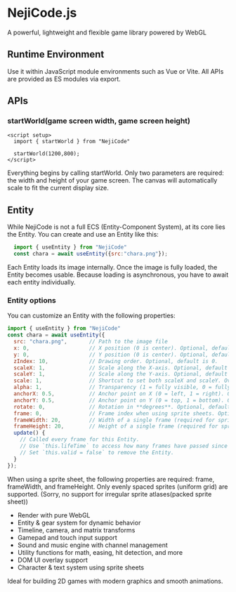 # NejiCode.js

A powerful, lightweight and flexible game library powered by WebGL

## Runtime Environment

Use it within JavaScript module environments such as Vue or Vite.
All APIs are provided as ES modules via export.

## APIs

### startWorld(game screen width, game screen height)

```
<script setup>
  import { startWorld } from "NejiCode"

  startWorld(1200,800); 
</script>
```
Everything begins by calling startWorld.
Only two parameters are required: the width and height of your game screen.
The canvas will automatically scale to fit the current display size.

## Entity

While NejiCode is not a full ECS (Entity-Component System), at its core lies the Entity.
You can create and use an Entity like this:


```javascript
  import { useEntity } from "NejiCode"
  const chara = await useEntity({src:"chara.png"});
```

Each Entity loads its image internally.
Once the image is fully loaded, the Entity becomes usable.
Because loading is asynchronous, you have to await each entity individually.

### Entity options

You can customize an Entity with the following properties:

```javascript
import { useEntity } from "NejiCode"
const chara = await useEntity({
  src: "chara.png",       // Path to the image file
  x: 0,                   // X position (0 is center). Optional, default is 0.
  y: 0,                   // Y position (0 is center). Optional, default is 0.
  zIndex: 10,             // Drawing order. Optional, default is 0.
  scaleX: 1,              // Scale along the X-axis. Optional, default is 1. Set -1 to flip horizontally.
  scaleY: 1,              // Scale along the Y-axis. Optional, default is 1. Set -1 to flip vertically.
  scale: 1,               // Shortcut to set both scaleX and scaleY. Overrides both.
  alpha: 1,               // Transparency (1 = fully visible, 0 = fully transparent). Optional, default is 1.
  anchorX: 0.5,           // Anchor point on X (0 = left, 1 = right). Optional, default is 0.5 (center).
  anchorY: 0.5,           // Anchor point on Y (0 = top, 1 = bottom). Optional, default is 0.5 (center).
  rotate: 0,              // Rotation in **degrees**. Optional, default is 0. (Note: not radians)
  frame: 0,               // Frame index when using sprite sheets. Optional, default is 0.
  frameWidth: 20,         // Width of a single frame (required for sprite sheets).
  frameHeight: 20,        // Height of a single frame (required for sprite sheets).
  update() {
    // Called every frame for this Entity.
    // Use `this.lifeTime` to access how many frames have passed since spawn.
    // Set `this.valid = false` to remove the Entity.
  }
});
```

When using a sprite sheet, the following properties are required:
frame, frameWidth, and frameHeight.
Only evenly spaced sprites (uniform grid) are supported.
(Sorry, no support for irregular sprite atlases(packed sprite sheet))



- Render with pure WebGL
- Entity & gear system for dynamic behavior
- Timeline, camera, and matrix transforms
- Gamepad and touch input support
- Sound and music engine with channel management
- Utility functions for math, easing, hit detection, and more
- DOM UI overlay support
- Character & text system using sprite sheets

Ideal for building 2D games with modern graphics and smooth animations.